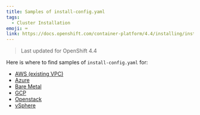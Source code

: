 ```yaml
---
title: Samples of install-config.yaml
tags:
  - Cluster Installation
emoji: ⌨️
link: https://docs.openshift.com/container-platform/4.4/installing/installing_bare_metal/installing-bare-metal.html#installation-bare-metal-config-yaml_installing-bare-metal
---
```


> Last updated for OpenShift 4.4

Here is where to find samples of `install-config.yaml` for:


- [AWS (existing VPC)](https://docs.openshift.com/container-platform/4.4/installing/installing_aws/installing-aws-vpc.html)
- [Azure](https://docs.openshift.com/container-platform/4.4/installing/installing_azure/installing-azure-customizations.html#installation-azure-config-yaml_installing-azure-customizations)
- [Bare Metal](https://docs.openshift.com/container-platform/4.4/installing/installing_bare_metal/installing-bare-metal.html#installation-bare-metal-config-yaml_installing-bare-metal)
- [GCP](https://docs.openshift.com/container-platform/4.4/installing/installing_gcp/installing-gcp-customizations.html#installation-gcp-config-yaml_installing-gcp-customizations)
- [Openstack](https://docs.openshift.com/container-platform/4.4/installing/installing_openstack/installing-openstack-installer-kuryr.html#installation-osp-kuryr-config-yaml_installing-openstack-installer-kuryr)
- [vSphere](https://docs.openshift.com/container-platform/4.4/installing/installing_vsphere/installing-vsphere.html#installation-vsphere-config-yaml_installing-vsphere)
